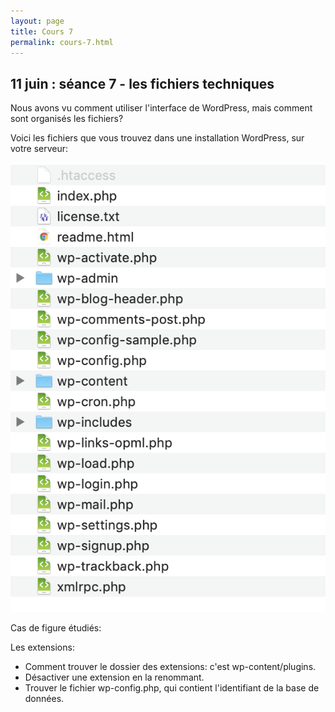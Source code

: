 ```yaml
---
layout: page
title: Cours 7
permalink: cours-7.html
---
```


## 11 juin : séance 7 - les fichiers techniques

Nous avons vu comment utiliser l'interface de WordPress, mais comment sont organisés les fichiers?

Voici les fichiers que vous trouvez dans une installation WordPress, sur votre serveur:

![Fichiers de WordPress](images/fichiers-wordpress.png)

Cas de figure étudiés:

Les extensions:

- Comment trouver le dossier des extensions: c'est wp-content/plugins.
- Désactiver une extension en la renommant.
- Trouver le fichier wp-config.php, qui contient l'identifiant de la base de données.